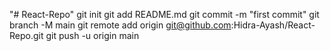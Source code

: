 "# React-Repo"  git init git add README.md git commit -m "first commit" git branch -M main git remote add origin git@github.com:Hidra-Ayash/React-Repo.git git push -u origin main
